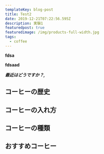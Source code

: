 ```yaml
---
templateKey: blog-post
title: Test2
date: 2019-12-21T07:22:56.595Z
description: 実験1
featuredpost: true
featuredimage: /img/products-full-width.jpg
tags:
  - coffee
---
```

**fdsa**

**fdsaad**

***最近はどうですか？,***

## コーヒーの歴史

## コーヒーの入れ方

## コーヒーの種類

## おすすめコーヒー
